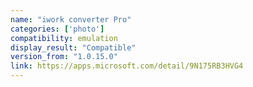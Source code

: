 ```yaml
---
name: "iwork converter Pro"
categories: ['photo']
compatibility: emulation
display_result: "Compatible"
version_from: "1.0.15.0"
link: https://apps.microsoft.com/detail/9N175RB3HVG4
---
```

